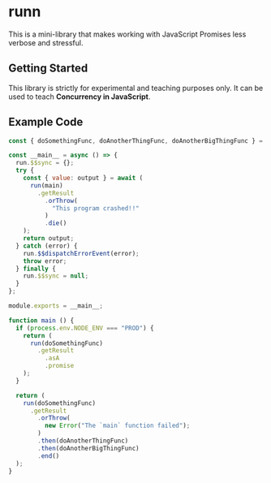 # runn
This is a mini-library that makes working with JavaScript Promises less verbose and stressful.

## Getting Started

This library is strictly for experimental and teaching purposes only. It can be used to teach **Concurrency in JavaScript**.

## Example Code

```javascript
const { doSomethingFunc, doAnotherThingFunc, doAnotherBigThingFunc } = require('----');

const __main__ = async () => {
  run.$$sync = {};
  try {
    const { value: output } = await (
      run(main)
        .getResult
          .orThrow(
            "This program crashed!!"
          )
          .die()
    );
    return output;
  } catch (error) {
    run.$$dispatchErrorEvent(error);
    throw error;
  } finally {
    run.$$sync = null;
  }
};

module.exports = __main__;

function main () {
  if (process.env.NODE_ENV === "PROD") {
    return (
      run(doSomethingFunc)
        .getResult
          .asA
          .promise
    );
  }

  return (
    run(doSomethingFunc)
      .getResult
        .orThrow(
          new Error("The `main` function failed");
        )
        .then(doAnotherThingFunc)
        .then(doAnotherBigThingFunc)
        .end()
  );
}
```

